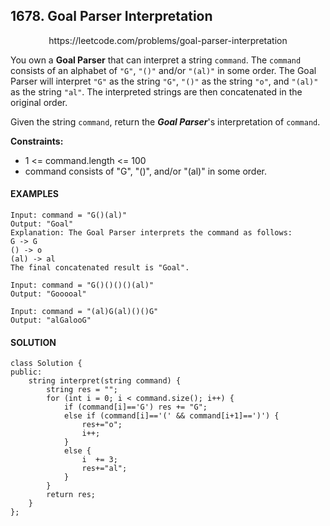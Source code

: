 ## 1678. Goal Parser Interpretation

<p align="center">
    https://leetcode.com/problems/goal-parser-interpretation
</P>

You own a **Goal Parser** that can interpret a string `command`. The `command` consists of an alphabet of `"G"`, `"()"` and/or `"(al)"` in some order. The Goal Parser will interpret `"G"` as the string `"G"`, `"()"` as the string `"o"`, and `"(al)"` as the string `"al"`. The interpreted strings are then concatenated in the original order.

Given the string `command`, return the **_Goal Parser_**'s interpretation of `command`.

**Constraints:**
- 1 <= command.length <= 100
- command consists of "G", "()", and/or "(al)" in some order.



<h4>EXAMPLES</h4>

```
Input: command = "G()(al)"
Output: "Goal"
Explanation: The Goal Parser interprets the command as follows:
G -> G
() -> o
(al) -> al
The final concatenated result is "Goal".
```

```
Input: command = "G()()()()(al)"
Output: "Gooooal"
```

```
Input: command = "(al)G(al)()()G"
Output: "alGalooG"
```

<h4>SOLUTION</h4>

```
class Solution {
public:
    string interpret(string command) {
        string res = "";
        for (int i = 0; i < command.size(); i++) {
            if (command[i]=='G') res += "G";
            else if (command[i]=='(' && command[i+1]==')') {
                res+="o";
                i++;
            }
            else {
                i  += 3;
                res+="al";
            }
        }
        return res;
    }
};
```
